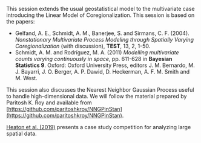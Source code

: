 This session extends the usual geostatistical model to the multivariate case introducing the Linear Model of Coregionalization. This session is based on the papers:

- Gelfand, A. E., Schmidt, A. M., Banerjee, S. and Sirmans, C. F. (2004). _Nonstationary Multivariate Process Modeling through Spatially Varying Coregionalization_ (with discussion),  **TEST**, 13, 2, 1-50.
- Schmidt, A. M. and Rodríguez, M. A. (2011) _Modelling multivariate counts varying continuously in space_,  pp. 611-628 in **Bayesian Statistics 9**. Oxford: Oxford University Press, editors J. M. Bernardo, M. J. Bayarri, J. O. Berger, A. P. Dawid, D. Heckerman, A. F. M. Smith and M. West.

This session also discusses the Nearest Neighbor Gaussian Process useful to handle high-dimensional data. We will follow the material prepared by Paritosh K. Roy and available from [https://github.com/paritoshkroy/NNGPinStan](https://github.com/paritoshkroy/NNGPinStan).

[Heaton et al. (2019)](https://link.springer.com/article/10.1007/s13253-018-00348-w) presents a case study competition for analyzing large spatial data.
